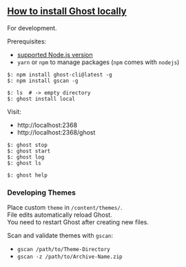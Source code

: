 ## [How to install Ghost locally](https://ghost.org/docs/install/local/)

For development.  

Prerequisites:
* [supported Node.js version](https://ghost.org/faq/node-versions/)
* `yarn` or `npm` to manage packages (`npm` comes with `nodejs`)

```
$: npm install ghost-cli@latest -g
$: npm install gscan -g
```

```
$: ls  # -> empty directory
$: ghost install local
```

Visit:
* http://localhost:2368
* http://localhost:2368/ghost

```
$: ghost stop
$: ghost start
$: ghost log
$: ghost ls

$: ghost help
```

### Developing Themes

Place custom `theme` in `/content/themes/`.  
File edits automatically reload Ghost.  
You need to restart Ghost after creating new files.  

Scan and validate themes with `gscan`:
* `gscan /path/to/Theme-Directory`
* `gscan -z /path/to/Archive-Name.zip`
